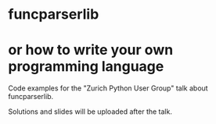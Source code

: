 funcparserlib
=============
or how to write your own programming language
=============================================

Code examples for the "Zurich Python User Group" talk about funcparserlib.

Solutions and slides will be uploaded after the talk.
